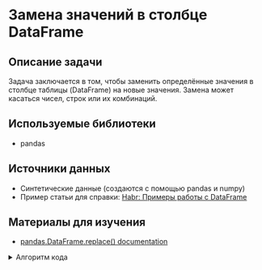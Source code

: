 # Замена значений в столбце DataFrame

## Описание задачи
Задача заключается в том, чтобы заменить определённые значения в столбце таблицы (DataFrame) на новые значения. Замена может касаться чисел, строк или их комбинаций.

## Используемые библиотеки
- pandas

## Источники данных
- Синтетические данные (создаются с помощью pandas и numpy)
- Пример статьи для справки: [Habr: Примеры работы с DataFrame](https://habr.com/ru/companies/netologyru/articles/841952/)

## Материалы для изучения
- [pandas.DataFrame.replace() documentation](https://pandas.pydata.org/docs/reference/api/pandas.DataFrame.replace.html)


<details>
<summary>
Алгоритм кода
</summary>

**Работа с функциями:**
1. Отдельно от всех функций создаем DataFrame.

2.вторая функция- Передаем все данные которые есть в DataFrame. Далее мы заменям у полученных данных номер - id

3.третья функция - Передаем все данные которые есть в DataFrame. Далее мы заменям у полученных данных строку - название команды 

4.четвертая функция - Передаем все данные которые есть в DataFrame. Далее мы заменям у полученных данных строку и номер - название команды и изменяем количество очков

5.if name == "main":

1)ВЫВОДИМ ИЗНАЧАЛЬНЫЙ DataFrame
2)ВЫВОДИМ РЕЗУЛЬТАТ ИЗ ФУНКЦИИ 2
3)ВЫВОДИМ РЕЗУЛЬТАТ ИЗ ФУНКЦИИ 3
4)ВЫВОДИМ РЕЗУЛЬТАТ ИЗ ФУНКЦИИ 4


**Обработка ошибок**
1.Проверить что в DataFrame количество столбцов совпадала по всем сторичкам

2. Проверить что было правильно было замено id, commands и проверка на одновременную замену commands и points 

3. Проверить правильно ли отображается полученная таблица замена (сделать как в пункте 1.)

</details>

